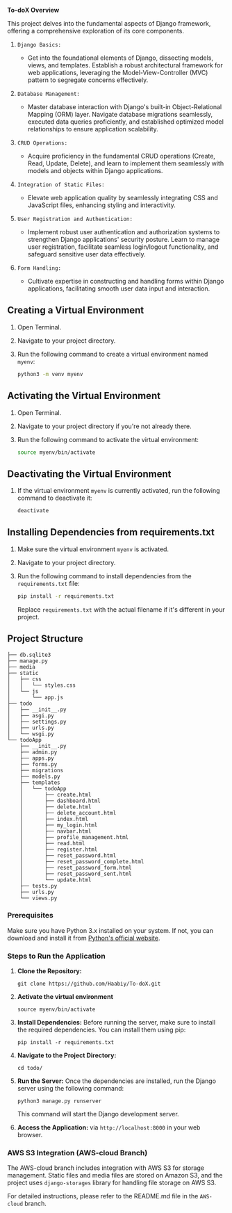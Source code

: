 **To-doX Overview**

This project delves into the fundamental aspects of Django framework, offering a comprehensive exploration of its core components. 

1. `Django Basics:` 

    - Get into the foundational elements of Django, dissecting models, views, and templates. Establish a robust architectural framework for web applications, leveraging the Model-View-Controller (MVC) pattern to segregate concerns effectively.

2. `Database Management:` 

    - Master database interaction with Django's built-in Object-Relational Mapping (ORM) layer. Navigate database migrations seamlessly, executed data queries proficiently, and established optimized model relationships to ensure application scalability.

3. `CRUD Operations:` 

    - Acquire proficiency in the fundamental CRUD operations (Create, Read, Update, Delete), and learn to implement them seamlessly with models and objects within Django applications.

4. `Integration of Static Files:` 

    - Elevate web application quality by seamlessly integrating CSS and JavaScript files, enhancing styling and interactivity.

5. `User Registration and Authentication:` 

    - Implement robust user authentication and authorization systems to strengthen Django applications' security posture. Learn to manage user registration, facilitate seamless login/logout functionality, and safeguard sensitive user data effectively.

6. `Form Handling:` 

    - Cultivate expertise in constructing and handling forms within Django applications, facilitating smooth user data input and interaction.

## Creating a Virtual Environment
1. Open Terminal.

2. Navigate to your project directory.

3. Run the following command to create a virtual environment named `myenv`:
    ```bash
    python3 -m venv myenv
    ```

## Activating the Virtual Environment
1. Open Terminal.

2. Navigate to your project directory if you're not already there.

3. Run the following command to activate the virtual environment:
    ```bash
    source myenv/bin/activate
    ```

## Deactivating the Virtual Environment
1. If the virtual environment `myenv` is currently activated, run the following command to deactivate it:
    ```bash
    deactivate
    ```

## Installing Dependencies from requirements.txt
1. Make sure the virtual environment `myenv` is activated.

2. Navigate to your project directory.

3. Run the following command to install dependencies from the `requirements.txt` file:
    ```bash
    pip install -r requirements.txt
    ```

   Replace `requirements.txt` with the actual filename if it's different in your project.

## Project Structure
```
├── db.sqlite3
├── manage.py
├── media
├── static
│   ├── css
│   │   └── styles.css
│   └── js
│       └── app.js
├── todo
│   ├── __init__.py
│   ├── asgi.py
│   ├── settings.py
│   ├── urls.py
│   └── wsgi.py
└── todoApp
    ├── __init__.py
    ├── admin.py
    ├── apps.py
    ├── forms.py
    ├── migrations
    ├── models.py
    ├── templates
    │   └── todoApp
    │       ├── create.html
    │       ├── dashboard.html
    │       ├── delete.html
    │       ├── delete_account.html
    │       ├── index.html
    │       ├── my_login.html
    │       ├── navbar.html
    │       ├── profile_management.html
    │       ├── read.html
    │       ├── register.html
    │       ├── reset_password.html
    │       ├── reset_password_complete.html
    │       ├── reset_password_form.html
    │       ├── reset_password_sent.html
    │       └── update.html
    ├── tests.py
    ├── urls.py
    └── views.py

```

### Prerequisites
Make sure you have Python 3.x installed on your system. If not, you can download and install it from [Python's official website](https://www.python.org/downloads/).

### Steps to Run the Application
1. **Clone the Repository:**
   ```
   git clone https://github.com/Haabiy/To-doX.git
   ```
2. **Activate the virtual environment**
   ```
   source myenv/bin/activate
   ```
3. **Install Dependencies:**
   Before running the server, make sure to install the required dependencies. You can install them using pip:
   ```
   pip install -r requirements.txt
   ```
4. **Navigate to the Project Directory:**
   ```
   cd todo/
   ```
5. **Run the Server:**
   Once the dependencies are installed, run the Django server using the following command:
   ```
   python3 manage.py runserver
   ```
   This command will start the Django development server.

6. **Access the Application:**
   via `http://localhost:8000` in your web browser.


### AWS S3 Integration (AWS-cloud Branch)

The AWS-cloud branch includes integration with AWS S3 for storage management. Static files and media files are stored on Amazon S3, and the project uses `django-storages` library for handling file storage on AWS S3.

For detailed instructions, please refer to the README.md file in the `AWS-cloud` branch.



